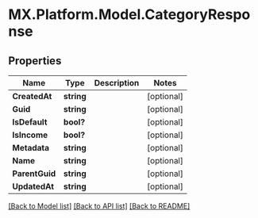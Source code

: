 # MX.Platform.Model.CategoryResponse

## Properties

Name | Type | Description | Notes
------------ | ------------- | ------------- | -------------
**CreatedAt** | **string** |  | [optional] 
**Guid** | **string** |  | [optional] 
**IsDefault** | **bool?** |  | [optional] 
**IsIncome** | **bool?** |  | [optional] 
**Metadata** | **string** |  | [optional] 
**Name** | **string** |  | [optional] 
**ParentGuid** | **string** |  | [optional] 
**UpdatedAt** | **string** |  | [optional] 

[[Back to Model list]](../README.md#documentation-for-models) [[Back to API list]](../README.md#documentation-for-api-endpoints) [[Back to README]](../README.md)


